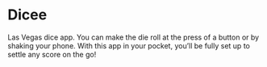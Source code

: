# Dicee
Las Vegas dice app. You can make the die roll at the press of a button or by shaking your phone. With this app in your pocket, you’ll be fully set up to settle any score on the go!
